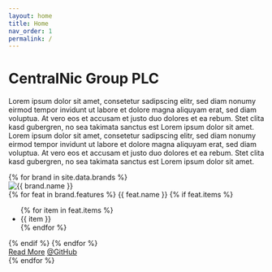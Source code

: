 ```yaml
---
layout: home
title: Home
nav_order: 1
permalink: /
---
```


# CentralNic Group PLC

Lorem ipsum dolor sit amet, consetetur sadipscing elitr, sed diam nonumy eirmod tempor invidunt ut labore et dolore magna aliquyam erat, sed diam voluptua. At vero eos et accusam et justo duo dolores et ea rebum. Stet clita kasd gubergren, no sea takimata sanctus est Lorem ipsum dolor sit amet. Lorem ipsum dolor sit amet, consetetur sadipscing elitr, sed diam nonumy eirmod tempor invidunt ut labore et dolore magna aliquyam erat, sed diam voluptua. At vero eos et accusam et justo duo dolores et ea rebum. Stet clita kasd gubergren, no sea takimata sanctus est Lorem ipsum dolor sit amet.

<!-- markdownlint-disable -->
<div class="brands">
  {% for brand in site.data.brands %}
  <div class="card">
    <div class="card-logo-container">
      <img class="card-logo" src="{{ site.baseurl }}/assets/images/brands/{{ brand.name | downcase }}.png" alt="{{ brand.name }}" />
    </div>
    <div class="card-body">
      {% for feat in brand.features %}
        <span class="brand-feature">{{ feat.name }}</span>
        {% if feat.items %}
        <ul class="brand-feature-list">
          {% for item in feat.items %}
          <li>{{ item }}</li>
          {% endfor %}
        </ul>
        {% endif %}
      {% endfor %}
    </div>
    <div class="card-footer">
      <a href="{{ site.baseurl }}/docs/{{ brand.name | downcase }}" class="btn btn-primary">Read More</a>
      <a href="{{ brand.github }}" class="btn btn-primary" target="_blank">@GitHub</a>
    </div>
  </div>
  {% endfor %}
  <div class="cb"></div>
</div>
<!-- markdownlint-enable -->